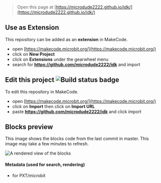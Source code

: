 
> Open this page at [https://microdude2222.github.io/idk/](https://microdude2222.github.io/idk/)

## Use as Extension

This repository can be added as an **extension** in MakeCode.

* open [https://makecode.microbit.org/](https://makecode.microbit.org/)
* click on **New Project**
* click on **Extensions** under the gearwheel menu
* search for **https://github.com/microdude2222/idk** and import

## Edit this project ![Build status badge](https://github.com/microdude2222/idk/workflows/MakeCode/badge.svg)

To edit this repository in MakeCode.

* open [https://makecode.microbit.org/](https://makecode.microbit.org/)
* click on **Import** then click on **Import URL**
* paste **https://github.com/microdude2222/idk** and click import

## Blocks preview

This image shows the blocks code from the last commit in master.
This image may take a few minutes to refresh.

![A rendered view of the blocks](https://github.com/microdude2222/idk/raw/master/.github/makecode/blocks.png)

#### Metadata (used for search, rendering)

* for PXT/microbit
<script src="https://makecode.com/gh-pages-embed.js"></script><script>makeCodeRender("{{ site.makecode.home_url }}", "{{ site.github.owner_name }}/{{ site.github.repository_name }}");</script>
